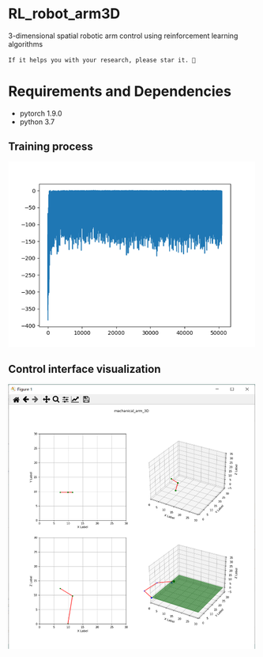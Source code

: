 # RL_robot_arm3D
3-dimensional spatial robotic arm control using reinforcement learning algorithms

`If it helps you with your research, please star it. 🎈`

# Requirements and Dependencies
- pytorch 1.9.0
- python 3.7


Training process 
----------

  <img src="arm_vis/arm_3d.png" width="500px"/> 


Control interface visualization 
----------

  <img src="arm_vis/visual.png" width="500px"/> 

